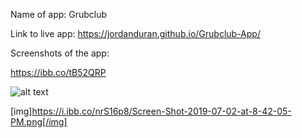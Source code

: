 Name of app: Grubclub

Link to live app: https://jordanduran.github.io/Grubclub-App/

Screenshots of the app:

https://ibb.co/tB52QRP

![alt text](https://ibb.co/tB52QRP)

[img]https://i.ibb.co/nrS16p8/Screen-Shot-2019-07-02-at-8-42-05-PM.png[/img]
